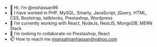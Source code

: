 - 👋 Hi, I’m @mshassan96
- 👀 I have worked in PHP, MySQL, Smarty, JavaScript, jQuery, HTML, CSS, Bootstrap, tailblocks, Prestashop, Wordpress
- 🌱 I’m currently working with React, NodeJs, NestJS, MongoDB, MERN Stack
- 💞️ I’m looking to collaborate on Prestashop, React
- 📫 How to reach me miansalmanhassan@yahoo.com

<!---
mshassan96/mshassan96 is a ✨ special ✨ repository because its `README.md` (this file) appears on your GitHub profile.
You can click the Preview link to take a look at your changes.
--->

